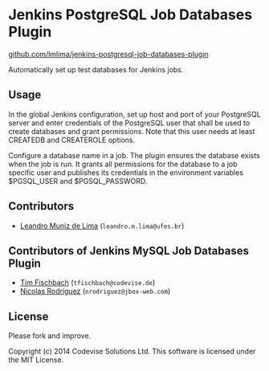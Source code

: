 # Jenkins PostgreSQL Job Databases Plugin

[github.com/lmlima/jenkins-postgresql-job-databases-plugin](https://github.com/lmlima/jenkins-postgresql-job-databases-plugin)

Automatically set up test databases for Jenkins jobs.

## Usage

In the global Jenkins configuration, set up host and port of your
PostgreSQL server and enter credentials of the PostgreSQL user that shall be
used to create databases and grant permissions. Note that this user
needs at least CREATEDB and CREATEROLE options.

Configure a database name in a job. The plugin ensures the database
exists when the job is run. It grants all permissions for the database
to a job specific user and publishes its credentials in the
environment variables $PGSQL_USER and $PGSQL_PASSWORD.

## Contributors

* [Leandro Muniz de Lima](https://github.com/lmlima) (`leandro.m.lima@ufes.br`)

## Contributors of Jenkins MySQL Job Databases Plugin

* [Tim Fischbach](https://github.com/tf) (`tfischbach@codevise.de`)
* [Nicolas Rodriguez](https://github.com/n-rodriguez) (`nrodriguez@jbox-web.com`)

## License

Please fork and improve.

Copyright (c) 2014 Codevise Solutions Ltd. This software is licensed under the MIT License.
